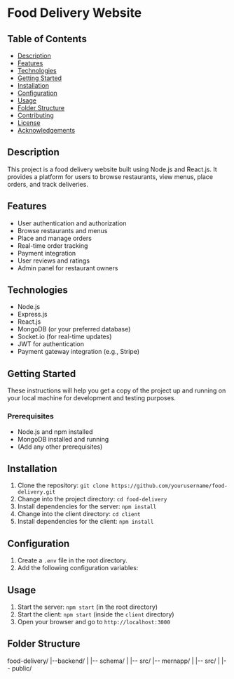 # Food Delivery Website

## Table of Contents
- [Description](#description)
- [Features](#features)
- [Technologies](#technologies)
- [Getting Started](#getting-started)
- [Installation](#installation)
- [Configuration](#configuration)
- [Usage](#usage)
- [Folder Structure](#folder-structure)
- [Contributing](#contributing)
- [License](#license)
- [Acknowledgements](#acknowledgements)

## Description
This project is a food delivery website built using Node.js and React.js. It provides a platform for users to browse restaurants, view menus, place orders, and track deliveries.

## Features
- User authentication and authorization
- Browse restaurants and menus
- Place and manage orders
- Real-time order tracking
- Payment integration
- User reviews and ratings
- Admin panel for restaurant owners

## Technologies
- Node.js
- Express.js
- React.js
- MongoDB (or your preferred database)
- Socket.io (for real-time updates)
- JWT for authentication
- Payment gateway integration (e.g., Stripe)

## Getting Started
These instructions will help you get a copy of the project up and running on your local machine for development and testing purposes.

### Prerequisites
- Node.js and npm installed
- MongoDB installed and running
- (Add any other prerequisites)

## Installation
1. Clone the repository: `git clone https://github.com/yourusername/food-delivery.git`
2. Change into the project directory: `cd food-delivery`
3. Install dependencies for the server: `npm install`
4. Change into the client directory: `cd client`
5. Install dependencies for the client: `npm install`

## Configuration
1. Create a `.env` file in the root directory.
2. Add the following configuration variables:

## Usage
1. Start the server: `npm start` (in the root directory)
2. Start the client: `npm start` (inside the `client` directory)
3. Open your browser and go to `http://localhost:3000`

## Folder Structure
food-delivery/
|--backend/
| |-- schema/
| |-- src/
|-- mernapp/
| |-- src/
| |-- public/
